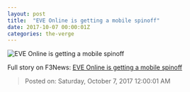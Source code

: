 ```yaml
---
layout: post
title:  "EVE Online is getting a mobile spinoff"
date: 2017-10-07 00:00:01Z
categories: the-verge
---
```


![EVE Online is getting a mobile spinoff](https://cdn0.vox-cdn.com/thumbor/I0Jqdt9abU1iR3w4v38keu8SLW4=/0x351:769x754/fit-in/1200x630/cdn1.vox-cdn.com/uploads/chorus_asset/file/9405343/square_splash_aurora.png)




Full story on F3News: [EVE Online is getting a mobile spinoff](http://www.f3nws.com/n/gMW4ZG)

> Posted on: Saturday, October 7, 2017 12:00:01 AM
